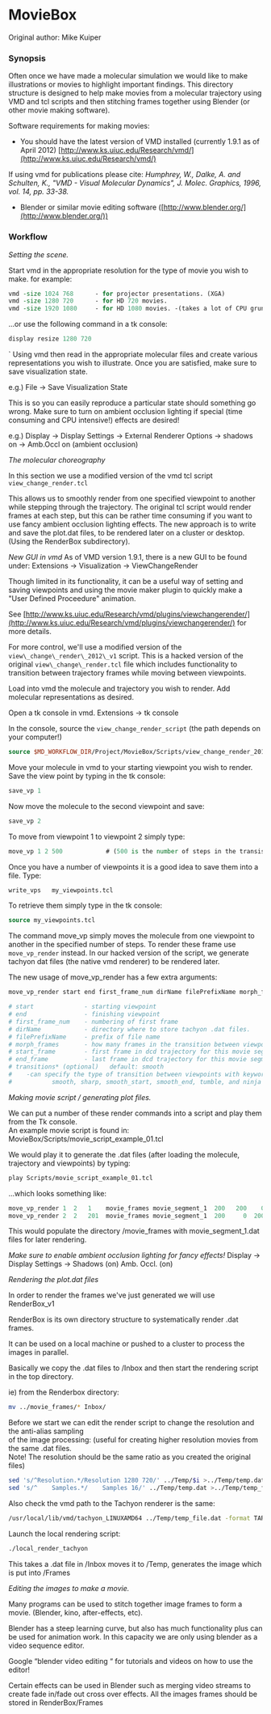 ﻿# MovieBox

Original author: Mike Kuiper


### Synopsis

Often once we have made a molecular simulation we would like to make  
illustrations or movies to highlight important findings. This directory 
structure is designed to help make movies from a molecular trajectory using VMD 
and tcl scripts and then stitching frames together using Blender 
(or other movie making software).  

Software requirements for making movies: 

* You should have the latest version of VMD installed (currently 1.9.1 as of April 2012) [http://www.ks.uiuc.edu/Research/vmd/](http://www.ks.uiuc.edu/Research/vmd/)

If using vmd for publications please cite:
*Humphrey, W., Dalke, A. and Schulten, K., "VMD - Visual Molecular Dynamics", J. Molec. Graphics, 1996, vol. 14, pp. 33-38.*

* Blender or similar movie editing software ([http://www.blender.org/](http://www.blender.org/))


### Workflow

*Setting the scene.*

Start vmd in the appropriate resolution for the type of movie you wish to make. 
for example:  

```tcl
vmd -size 1024 768      - for projector presentations. (XGA)
vmd -size 1280 720      - for HD 720 movies.
vmd -size 1920 1080     - for HD 1080 movies. -(takes a lot of CPU grunt!)
```

...or use the following command in a tk console: 

```tcl
display resize 1280 720     
```
`
Using vmd then read in the appropriate molecular files and create various 
representations you wish to illustrate. Once you are satisfied, make sure 
to save visualization state. 

e.g.) File -> Save Visualization State

This is so you can easily reproduce a particular state should something go wrong. Make sure to turn on ambient occlusion lighting if special (time consuming and CPU intensive!) effects are desired! 

e.g.) Display -> Display Settings -> External Renderer Options -> shadows on -> Amb.Occl on (ambient occlusion)


*The molecular choreography*

In this section we use a modified version of the vmd tcl script `view_change_render.tcl`

This allows us to smoothly render from one specified viewpoint to another while 
stepping through the trajectory. The original tcl script would render frames at 
each step, but this can be rather time consuming if you want to use fancy ambient 
occlusion lighting effects. The new approach is to write and save the plot.dat files, to be rendered later on a cluster or desktop.  (Using the RenderBox subdirectory).  

*New GUI in vmd*
As of VMD version 1.9.1,  there is a new GUI to be found under: 
Extensions -> Visualization -> ViewChangeRender

Though limited in its functionality, it can be a useful way of setting and saving 
viewpoints and using the movie maker plugin to quickly make a "User Defined Proceedure" 
animation.

See [http://www.ks.uiuc.edu/Research/vmd/plugins/viewchangerender/](http://www.ks.uiuc.edu/Research/vmd/plugins/viewchangerender/) for more details. 

For more control, we'll use a modified version of the `view\_change\_render\_2012\_v1`
script. This is a hacked version of the original `view\_change\_render.tcl` file which 
includes functionality to transition between trajectory frames while moving between 
viewpoints.

Load into vmd the molecule and trajectory you wish to render.  Add molecular 
representations as desired. 

Open a tk console in vmd. Extensions -> tk console 

In the console, source the `view_change_render_script` (the path depends on your computer!)

```tcl
source $MD_WORKFLOW_DIR/Project/MovieBox/Scripts/view_change_render_2012_v1.tcl
```

Move your molecule in vmd to your starting viewpoint you wish to render.  
Save the view point by typing in the tk console: 

```tcl
save_vp 1 
```

Now move the molecule to the second viewpoint and save: 

```tcl
save_vp 2 
```

To move from viewpoint 1 to viewpoint 2  simply type: 

```tcl
move_vp 1 2 500            # (500 is the number of steps in the transistion) 
```

Once you have a number of viewpoints it is a good idea to save them into a file. Type: 

```tcl
write_vps   my_viewpoints.tcl 
```

To retrieve them simply type in the tk console:

```tcl
source my_viewpoints.tcl 
```

The command move_vp simply moves the molecule from one viewpoint to another in the specified 
number of steps. To render these frame use `move_vp_render` instead. In our hacked 
version of the script, we generate tachyon dat files (the native vmd renderer) to be rendered later. 

The new usage of move_vp_render has a few extra arguments:  

```tcl
move_vp_render start end first_frame_num dirName filePrefixName morph_frames  start_frame end_frame transitions* 
```

```tcl
# start              - starting viewpoint
# end                - finishing viewpoint
# first_frame_num    - numbering of first frame 
# dirName            - directory where to store tachyon .dat files. 
# filePrefixName     - prefix of file name 
# morph_frames       - how many frames in the transition between viewpoints 
# start_frame        - first frame in dcd trajectory for this movie segment. 
# end_frame          - last frame in dcd trajectory for this movie segment.  
# transitions* (optional)   default: smooth
#    -can specify the type of transition between viewpoints with keywords:
#           smooth, sharp, smooth_start, smooth_end, tumble, and ninja  
```

*Making movie script / generating plot files.*

We can put a number of these render commands into a script and play them from the Tk console.  
An example movie script is found in: MovieBox/Scripts/movie_script_example_01.tcl 

We would play it to generate the .dat files (after loading the molecule, trajectory and viewpoints) by typing: 

```tcl
play Scripts/movie_script_example_01.tcl
```

...which looks something like: 

```tcl
move_vp_render 1  2   1    movie_frames movie_segment_1  200   200    0 smooth;
move_vp_render 2  2   201  movie_frames movie_segment_1  200     0  200 sharp;
```

This would populate the directory /movie_frames with movie_segment_1.dat files for later rendering.  

*Make sure to enable ambient occlusion lighting for fancy effects!*
Display → Display Settings → Shadows (on) Amb. Occl. (on)


*Rendering the plot.dat files*

In order to render the frames we've just generated we will use RenderBox_v1

RenderBox is its own directory structure to systematically render .dat frames.  

It can be used on a local machine or pushed to a cluster to process the images in parallel. 

Basically we copy the .dat files to /Inbox  and then start the rendering script in the top directory. 

ie)  from the Renderbox directory: 

```sh
mv ../movie_frames/* Inbox/ 
```

Before we start we can edit the render script to change the resolution and the anti-alias sampling  
of the image processing: (useful for creating higher resolution movies from the same .dat files.  
Note! The resolution should be the same ratio as you created the original files)    

```sh
sed 's/^Resolution.*/Resolution 1280 720/' ../Temp/$i >../Temp/temp.dat
sed 's/^    Samples.*/    Samples 16/' ../Temp/temp.dat >../Temp/temp_file.dat
```

Also check the vmd path to the Tachyon renderer is the same: 

```sh
/usr/local/lib/vmd/tachyon_LINUXAMD64 ../Temp/temp_file.dat -format TARGA -o ../Frames/$i.tga
```

Launch the local rendering script: 

```tcl
./local_render_tachyon
```

This takes a .dat file in /Inbox   moves it to /Temp,  generates the image which is put into /Frames


*Editing the images to make a movie.*

Many programs can be used to stitch together image frames to form a movie. (Blender, kino, after-effects, etc).

Blender has a steep learning curve, but also has much functionality plus can be used for animation work. In this capacity we are only using blender as a video sequence editor.  

Google “blender video editing “  for tutorials and videos on how to use the editor!  

Certain effects can be used in Blender such as merging video streams to create fade in/fade out cross 
over effects.  All the images frames should be stored in RenderBox/Frames
